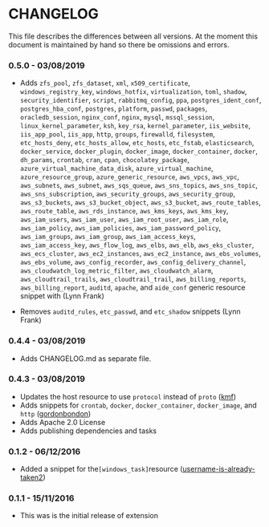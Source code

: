 # CHANGELOG

This file describes the differences between all versions. At the moment this document is maintained by hand so there be omissions and errors.

### 0.5.0 - 03/08/2019

* Adds `zfs_pool`, `zfs_dataset`, `xml`, `x509_certificate`, `windows_registry_key`, `windows_hotfix`, `virtualization`, `toml`, `shadow`, `security_identifier`, `script`, `rabbitmq_config`, `ppa`, `postgres_ident_conf`, `postgres_hba_conf`, `postgres`, `platform`, `passwd`, `packages`, `oracledb_session`, `nginx_conf`, `nginx`, `mysql`, `mssql_session`, `linux_kernel_parameter`, `ksh`, `key_rsa`, `kernel_parameter`, `iis_website`, `iis_app_pool`, `iis_app`, `http`, `groups`, `firewalld`, `filesystem`, `etc_hosts_deny`, `etc_hosts_allow`, `etc_hosts`, `etc_fstab`, `elasticsearch`, `docker_service`, `docker_plugin`, `docker_image`, `docker_container`, `docker`, `dh_params`, `crontab`, `cran`, `cpan`, `chocolatey_package`, `azure_virtual_machine_data_disk`, `azure_virtual_machine`, `azure_resource_group`, `azure_generic_resource`, `aws_vpcs`, `aws_vpc`, `aws_subnets`, `aws_subnet`, `aws_sqs_queue`, `aws_sns_topics`, `aws_sns_topic`, `aws_sns_subscription`, `aws_security_groups`, `aws_security_group`, `aws_s3_buckets`, `aws_s3_bucket_object`, `aws_s3_bucket`, `aws_route_tables`, `aws_route_table`, `aws_rds_instance`, `aws_kms_keys`, `aws_kms_key`, `aws_iam_users`, `aws_iam_user`, `aws_iam_root_user`, `aws_iam_role`, `aws_iam_policy`, `aws_iam_policies`, `aws_iam_password_policy`, `aws_iam_groups`, `aws_iam_group`, `aws_iam_access_keys`, `aws_iam_access_key`, `aws_flow_log`, `aws_elbs`, `aws_elb`, `aws_eks_cluster`, `aws_ecs_cluster`, `aws_ec2_instances`, `aws_ec2_instance`, `aws_ebs_volumes`, `aws_ebs_volume`, `aws_config_recorder`, `aws_config_delivery_channel`, `aws_cloudwatch_log_metric_filter`, `aws_cloudwatch_alarm`, `aws_cloudtrail_trails`, `aws_cloudtrail_trail`, `aws_billing_reports`, `aws_billing_report`, `auditd`, `apache`, and `aide_conf` generic resource snippet with (Lynn Frank)

* Removes `auditd_rules`, `etc_passwd`, and `etc_shadow` snippets (Lynn Frank)

### 0.4.4 - 03/08/2019

* Adds CHANGELOG.md as separate file.

### 0.4.3 - 03/08/2019

* Updates the host resource to use `protocol` instead of `proto` ([kmf](https://github.com/kmf))
* Adds snippets for `crontab`, `docker`, `docker_container`, `docker_image`, and `http` ([gordonbondon](https://github.com/gordonbondon))
* Adds Apache 2.0 License
* Adds publishing dependencies and tasks

### 0.1.2 - 06/12/2016
* Added a snippet for the```[windows_task]```resource ([username-is-already-taken2](https://github.com/username-is-already-taken2))

### 0.1.1 - 15/11/2016
* This was is the initial release of extension
